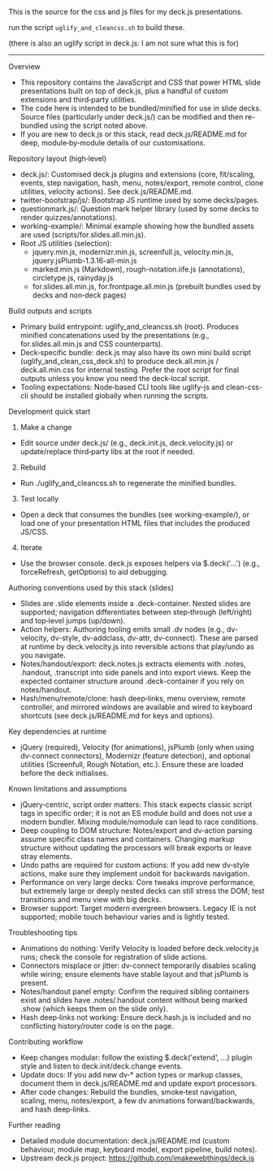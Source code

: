 This is the source for the css and js files for my deck.js presentations.

run the script `uglify_and_cleancss.sh` to build these.

(there is also an uglify script in deck.js: I am not sure what this is for)

---

Overview
- This repository contains the JavaScript and CSS that power HTML slide presentations built on top of deck.js, plus a handful of custom extensions and third‑party utilities.
- The code here is intended to be bundled/minified for use in slide decks. Source files (particularly under deck.js/) can be modified and then re-bundled using the script noted above.
- If you are new to deck.js or this stack, read deck.js/README.md for deep, module‑by‑module details of our customisations.

Repository layout (high‑level)
- deck.js/: Customised deck.js plugins and extensions (core, fit/scaling, events, step navigation, hash, menu, notes/export, remote control, clone utilities, velocity actions). See deck.js/README.md.
- twitter-bootstrap/js/: Bootstrap JS runtime used by some decks/pages.
- questionmark.js/: Question mark helper library (used by some decks to render quizzes/annotations).
- working-example/: Minimal example showing how the bundled assets are used (scripts/for.slides.all.min.js).
- Root JS utilities (selection):
  - jquery.min.js, modernizr.min.js, screenfull.js, velocity.min.js, jquery.jsPlumb-1.3.16-all-min.js
  - marked.min.js (Markdown), rough-notation.iife.js (annotations), circletype.js, rainyday.js
  - for.slides.all.min.js, for.frontpage.all.min.js (prebuilt bundles used by decks and non‑deck pages)

Build outputs and scripts
- Primary build entrypoint: uglify_and_cleancss.sh (root). Produces minified concatenations used by the presentations (e.g., for.slides.all.min.js and CSS counterparts).
- Deck‑specific bundle: deck.js may also have its own mini build script (uglify_and_clean_css_deck.sh) to produce deck.all.min.js / deck.all.min.css for internal testing. Prefer the root script for final outputs unless you know you need the deck‑local script.
- Tooling expectations: Node‑based CLI tools like uglify-js and clean-css-cli should be installed globally when running the scripts.

Development quick start
1) Make a change
- Edit source under deck.js/ (e.g., deck.init.js, deck.velocity.js) or update/replace third‑party libs at the root if needed.
2) Rebuild
- Run ./uglify_and_cleancss.sh to regenerate the minified bundles.
3) Test locally
- Open a deck that consumes the bundles (see working-example/), or load one of your presentation HTML files that includes the produced JS/CSS.
4) Iterate
- Use the browser console. deck.js exposes helpers via $.deck('...') (e.g., forceRefresh, getOptions) to aid debugging.

Authoring conventions used by this stack (slides)
- Slides are .slide elements inside a .deck-container. Nested slides are supported; navigation differentiates between step‑through (left/right) and top‑level jumps (up/down).
- Action helpers: Authoring tooling emits small .dv nodes (e.g., dv-velocity, dv-style, dv-addclass, dv-attr, dv-connect). These are parsed at runtime by deck.velocity.js into reversible actions that play/undo as you navigate.
- Notes/handout/export: deck.notes.js extracts elements with .notes, .handout, .transcript into side panels and into export views. Keep the expected container structure around .deck-container if you rely on notes/handout.
- Hash/menu/remote/clone: hash deep‑links, menu overview, remote controller, and mirrored windows are available and wired to keyboard shortcuts (see deck.js/README.md for keys and options).

Key dependencies at runtime
- jQuery (required), Velocity (for animations), jsPlumb (only when using dv-connect connectors), Modernizr (feature detection), and optional utilities (Screenfull, Rough Notation, etc.). Ensure these are loaded before the deck initialises.

Known limitations and assumptions
- jQuery‑centric, script order matters: This stack expects classic script tags in specific order; it is not an ES module build and does not use a modern bundler. Mixing module/nomodule can lead to race conditions.
- Deep coupling to DOM structure: Notes/export and dv‑action parsing assume specific class names and containers. Changing markup structure without updating the processors will break exports or leave stray elements.
- Undo paths are required for custom actions: If you add new dv‑style actions, make sure they implement undoit for backwards navigation.
- Performance on very large decks: Core tweaks improve performance, but extremely large or deeply nested decks can still stress the DOM; test transitions and menu view with big decks.
- Browser support: Target modern evergreen browsers. Legacy IE is not supported; mobile touch behaviour varies and is lightly tested.

Troubleshooting tips
- Animations do nothing: Verify Velocity is loaded before deck.velocity.js runs; check the console for registration of slide actions.
- Connectors misplace or jitter: dv-connect temporarily disables scaling while wiring; ensure elements have stable layout and that jsPlumb is present.
- Notes/handout panel empty: Confirm the required sibling containers exist and slides have .notes/.handout content without being marked .show (which keeps them on the slide only).
- Hash deep‑links not working: Ensure deck.hash.js is included and no conflicting history/router code is on the page.

Contributing workflow
- Keep changes modular: follow the existing $.deck('extend', ...) plugin style and listen to deck.init/deck.change events.
- Update docs: If you add new dv‑* action types or markup classes, document them in deck.js/README.md and update export processors.
- After code changes: Rebuild the bundles, smoke‑test navigation, scaling, menu, notes/export, a few dv animations forward/backwards, and hash deep‑links.

Further reading
- Detailed module documentation: deck.js/README.md (custom behaviour, module map, keyboard model, export pipeline, build notes).
- Upstream deck.js project: https://github.com/imakewebthings/deck.js
